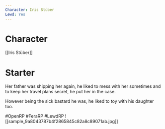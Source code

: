 ```yaml
---
Character: Iris Stüber
Lewd: Yes
---
```

# Character
[[Iris Stüber]]

# Starter
Her father was shipping her again, he liked to mess with her sometimes and to keep her travel plans secret, he put her in the case.

However being the sick bastard he was, he liked to toy with his daughter too.  

#OpenRP #FeraRP #LewdRP 
![[sample_9a8043787b4f2865845c82a8c89071ab.jpg]]